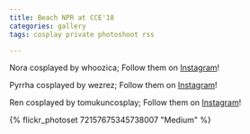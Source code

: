 ```yaml
---
title: Beach NPR at CCE'18
categories: gallery
tags: cosplay private photoshoot rss

---
```


Nora cosplayed by whoozica; Follow them on [Instagram](https://www.instagram.com/whoozica)!

Pyrrha cosplayed by wezrez; Follow them on [Instagram](https://www.instagram.com/wezrez)!

Ren cosplayed by tomukuncosplay; Follow them on [Instagram](https://www.instagram.com/tomukuncosplay)!

{% flickr_photoset 72157675345738007 "Medium" %}